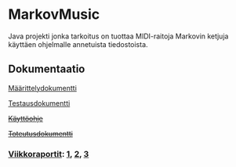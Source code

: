 # MarkovMusic
Java projekti jonka tarkoitus on tuottaa MIDI-raitoja Markovin ketjuja käyttäen ohjelmalle annetuista tiedostoista.

## Dokumentaatio
[Määrittelydokumentti](https://github.com/lossitomatossi/MarkovMusic/blob/main/dokumentaatio/maarittely.md)

[Testausdokumentti](https://github.com/lossitomatossi/MarkovMusic/blob/main/dokumentaatio/testausdokumentti.md)

[~~Käyttöohje~~](https://github.com/lossitomatossi/MarkovMusic/blob/main/dokumentaatio/kayttoohje.md)

[~~Toteutusdokumentti~~](https://github.com/lossitomatossi/MarkovMusic/blob/main/dokumentaatio/kayttoohje.md)


### [Viikkoraportit](https://github.com/lossitomatossi/MarkovMusic/tree/main/dokumentaatio/viikkoraportit):  [1](https://github.com/lossitomatossi/MarkovMusic/blob/main/dokumentaatio/viikkoraportit/viikkoraportti1.md), [2](https://github.com/lossitomatossi/MarkovMusic/blob/main/dokumentaatio/viikkoraportit/viikkoraportti2.md), [3](https://github.com/lossitomatossi/MarkovMusic/blob/main/dokumentaatio/viikkoraportit/viikkoraportti3.md)
